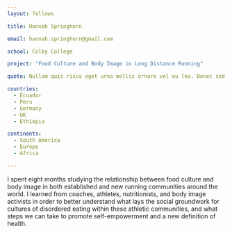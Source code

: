```yaml
---
layout: fellows

title: Hannah Springhorn

email: hannah.springhorn@gmail.com

school: Colby College

project: "Food Culture and Body Image in Long Distance Running"

quote: Nullam quis risus eget urna mollis ornare vel eu leo. Donec sed odio dui.

countries:
  - Ecuador
  - Peru
  - Germany
  - UK
  - Ethiopia

continents:
  - South America
  - Europe
  - Africa

---
```


I spent eight months studying the relationship between food culture and body image in both established and new running communities around the world. I learned from coaches, athletes, nutritionists, and body image activists in order to better understand what lays the social groundwork for cultures of disordered eating within these athletic communities, and what steps we can take to promote self-empowerment and a new definition of health. 
